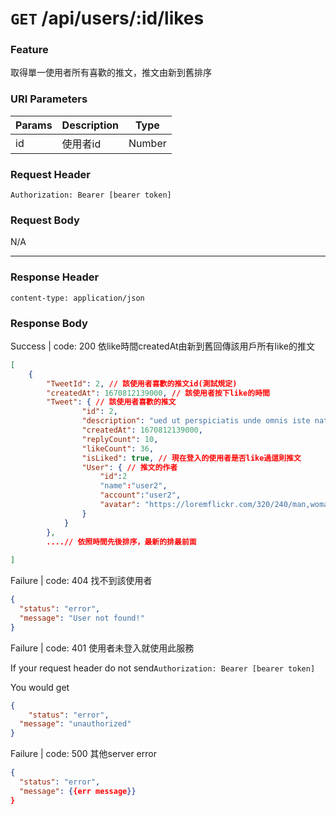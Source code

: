 # `GET` /api/users/:id/likes

### Feature

取得單一使用者所有喜歡的推文，推文由新到舊排序

### URI Parameters

| Params | Description | Type |
| --- | --- | --- |
| id | 使用者id | Number |

### Request Header

```
Authorization: Bearer [bearer token]
```

### Request Body

N/A

---

### Response Header

```
content-type: application/json
```

### Response Body

Success | code: 200 依like時間createdAt由新到舊回傳該用戶所有like的推文

```json
[
	{
		"TweetId": 2, // 該使用者喜歡的推文id(測試規定)
		"createdAt": 1670812139000, // 該使用者按下like的時間
		"Tweet": { // 該使用者喜歡的推文
				"id": 2, 
				"description": "ued ut perspiciatis unde omnis iste natus",
				"createdAt": 1670812139000,
				"replyCount": 10,
				"likeCount": 36,
				"isLiked": true, // 現在登入的使用者是否like過這則推文
				"User": { // 推文的作者
					"id":2
					"name":"user2",
					"account":"user2",
					"avatar": "https://loremflickr.com/320/240/man,woman/?lock=36"
				}
			}
		},
		....// 依照時間先後排序，最新的排最前面
 
]

```

Failure | code: 404 找不到該使用者

```json
{
  "status": "error",
  "message": "User not found!"
}
```

Failure | code: 401 使用者未登入就使用此服務

If your request header do not send`Authorization: Bearer [bearer token]`

You would get

```json
{
	"status": "error",
  "message": "unauthorized"
}
```

Failure | code: 500 其他server error

```json
{
  "status": "error",
  "message": {{err message}}
}
```